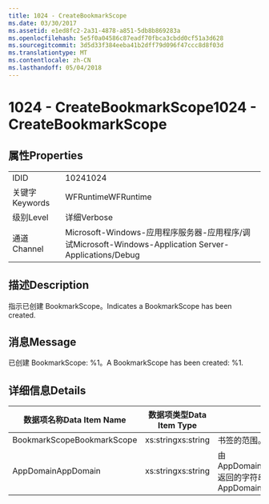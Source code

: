 ```yaml
---
title: 1024 - CreateBookmarkScope
ms.date: 03/30/2017
ms.assetid: e1ed8fc2-2a31-4878-a851-5db8b869283a
ms.openlocfilehash: 5e5f0a04586c87eadf70fbca3cbdd0cf51a3d628
ms.sourcegitcommit: 3d5d33f384eeba41b2dff79d096f47ccc8d8f03d
ms.translationtype: MT
ms.contentlocale: zh-CN
ms.lasthandoff: 05/04/2018
---
```

# <a name="1024---createbookmarkscope"></a><span data-ttu-id="79739-102">1024 - CreateBookmarkScope</span><span class="sxs-lookup"><span data-stu-id="79739-102">1024 - CreateBookmarkScope</span></span>
## <a name="properties"></a><span data-ttu-id="79739-103">属性</span><span class="sxs-lookup"><span data-stu-id="79739-103">Properties</span></span>  
  
|||  
|-|-|  
|<span data-ttu-id="79739-104">ID</span><span class="sxs-lookup"><span data-stu-id="79739-104">ID</span></span>|<span data-ttu-id="79739-105">1024</span><span class="sxs-lookup"><span data-stu-id="79739-105">1024</span></span>|  
|<span data-ttu-id="79739-106">关键字</span><span class="sxs-lookup"><span data-stu-id="79739-106">Keywords</span></span>|<span data-ttu-id="79739-107">WFRuntime</span><span class="sxs-lookup"><span data-stu-id="79739-107">WFRuntime</span></span>|  
|<span data-ttu-id="79739-108">级别</span><span class="sxs-lookup"><span data-stu-id="79739-108">Level</span></span>|<span data-ttu-id="79739-109">详细</span><span class="sxs-lookup"><span data-stu-id="79739-109">Verbose</span></span>|  
|<span data-ttu-id="79739-110">通道</span><span class="sxs-lookup"><span data-stu-id="79739-110">Channel</span></span>|<span data-ttu-id="79739-111">Microsoft-Windows-应用程序服务器-应用程序/调试</span><span class="sxs-lookup"><span data-stu-id="79739-111">Microsoft-Windows-Application Server-Applications/Debug</span></span>|  
  
## <a name="description"></a><span data-ttu-id="79739-112">描述</span><span class="sxs-lookup"><span data-stu-id="79739-112">Description</span></span>  
 <span data-ttu-id="79739-113">指示已创建 BookmarkScope。</span><span class="sxs-lookup"><span data-stu-id="79739-113">Indicates a BookmarkScope has been created.</span></span>  
  
## <a name="message"></a><span data-ttu-id="79739-114">消息</span><span class="sxs-lookup"><span data-stu-id="79739-114">Message</span></span>  
 <span data-ttu-id="79739-115">已创建 BookmarkScope: %1。</span><span class="sxs-lookup"><span data-stu-id="79739-115">A BookmarkScope has been created: %1.</span></span>  
  
## <a name="details"></a><span data-ttu-id="79739-116">详细信息</span><span class="sxs-lookup"><span data-stu-id="79739-116">Details</span></span>  
  
|<span data-ttu-id="79739-117">数据项名称</span><span class="sxs-lookup"><span data-stu-id="79739-117">Data Item Name</span></span>|<span data-ttu-id="79739-118">数据项类型</span><span class="sxs-lookup"><span data-stu-id="79739-118">Data Item Type</span></span>|<span data-ttu-id="79739-119">描述</span><span class="sxs-lookup"><span data-stu-id="79739-119">Description</span></span>|  
|--------------------|--------------------|-----------------|  
|<span data-ttu-id="79739-120">BookmarkScope</span><span class="sxs-lookup"><span data-stu-id="79739-120">BookmarkScope</span></span>|<span data-ttu-id="79739-121">xs:string</span><span class="sxs-lookup"><span data-stu-id="79739-121">xs:string</span></span>|<span data-ttu-id="79739-122">书签的范围。</span><span class="sxs-lookup"><span data-stu-id="79739-122">The scope of the bookmark.</span></span>|  
|<span data-ttu-id="79739-123">AppDomain</span><span class="sxs-lookup"><span data-stu-id="79739-123">AppDomain</span></span>|<span data-ttu-id="79739-124">xs:string</span><span class="sxs-lookup"><span data-stu-id="79739-124">xs:string</span></span>|<span data-ttu-id="79739-125">由 AppDomain.CurrentDomain.FriendlyName 返回的字符串。</span><span class="sxs-lookup"><span data-stu-id="79739-125">The string returned by AppDomain.CurrentDomain.FriendlyName.</span></span>|
